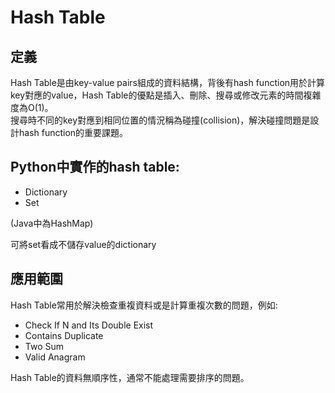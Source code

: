 # Hash Table

## 定義
Hash Table是由key-value pairs組成的資料結構，背後有hash function用於計算key對應的value，Hash Table的優點是插入、刪除、搜尋或修改元素的時間複雜度為O(1)。\
搜尋時不同的key對應到相同位置的情況稱為碰撞(collision)，解決碰撞問題是設計hash function的重要課題。

## Python中實作的hash table:
- Dictionary
- Set

(Java中為HashMap)

可將set看成不儲存value的dictionary

## 應用範圍
Hash Table常用於解決檢查重複資料或是計算重複次數的問題，例如:
- Check If N and Its Double Exist
- Contains Duplicate
- Two Sum
- Valid Anagram

Hash Table的資料無順序性，通常不能處理需要排序的問題。